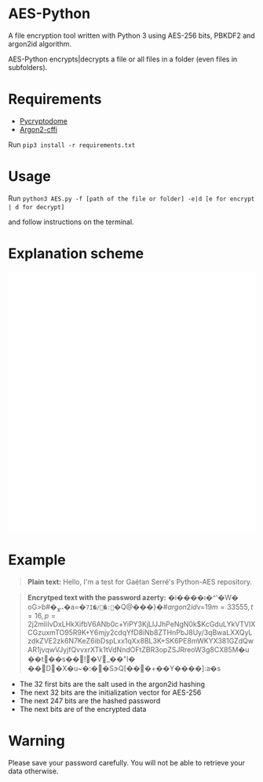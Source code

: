 # AES-Python
A file encryption tool written with Python 3 using AES-256 bits, PBKDF2 and argon2id algorithm. 

AES-Python encrypts|decrypts a file or all files in a folder (even files in subfolders).

# Requirements
- [Pycryptodome](https://pycryptodome.readthedocs.io/en/latest/)
- [Argon2-cffi](https://pypi.org/project/argon2-cffi/)

Run `pip3 install -r requirements.txt`

# Usage
Run `python3 AES.py -f [path of the file or folder] -e|d [e for encrypt | d for decrypt]`

and follow instructions on the terminal.

# Explanation scheme
![](Images/scheme.gif)

# Example
> **Plain text:**  Hello, I'm a test for Gaëtan Serré's Python-AES repository.

> **Encrytped text with the password azerty:** �i����ı�^'�W�
oG>b#�ܨ˔�a=�`7I�/�:`�Q@���}�#$argon2id$v=19$m=33555,t=16,p=2$j2mIiIvDxLHkXifbV6ANb0c+YiPY3KjLlJJhPeNgN0k$KcGduLYkVTVIXCGzuxmTO95R9K+Y6mjy2cdqYfD8iNb8ZTHnPbJ8Uy/3qBwaLXXQyLzdkZVE2zk6N7KeZ6ibDspLxx1qXx8BL3K+SK6PE8mWKYX381GZdQwAR1jvqwVJyjfQvvxrXTk1tVdNndOFtZBR3opZSJRreoW3g8CX85M�u��t��s��!�V_��"I�
��D�X�u~�:��SɝQ[���+��Y����]:a�s

- The 32 first bits are the salt used in the argon2id hashing
- The next 32 bits are the initialization vector for AES-256
- The next 247 bits are the hashed password
- The next bits are of the encrypted data



# Warning
Please save your password carefully. You will not be able to retrieve your data otherwise.
